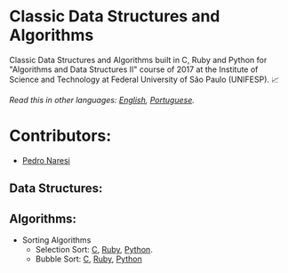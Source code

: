 # Classic Data Structures and Algorithms
Classic Data Structures and Algorithms built in C, Ruby and Python for "Algorithms and Data Structures II" course of 2017 at the Institute of Science and Technology at Federal University of São Paulo (UNIFESP). 📈

*Read this in other languages: [English](README.md), [Portuguese](README.pt-BR.md).*

# Contributors:
- [Pedro Naresi](https://github.com/pedronaresi)

## Data Structures:

## Algorithms:
- Sorting Algorithms
  - Selection Sort: [C](selection-sort.c), [Ruby](selection-sort.rb), [Python](selection-sort.py).
  - Bubble Sort: [C](bubble-sort.c), [Ruby](bubble-sort.rb), [Python](bubble-sort.py)
